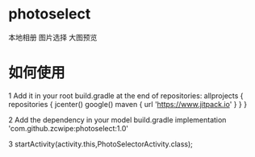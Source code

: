 # photoselect
本地相册 图片选择 大图预览
# 如何使用

1 Add it in your root build.gradle at the end of repositories:
allprojects {
    repositories {
        jcenter()
        google()
        maven { url 'https://www.jitpack.io' }
    }
}

2 Add the dependency in your model build.gradle
 implementation 'com.github.zcwipe:photoselect:1.0'
 
3 startActivity(activity.this,PhotoSelectorActivity.class);
 
